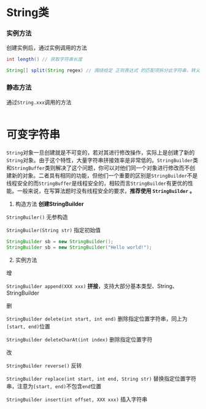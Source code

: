 # String类

### 实例方法

创建实例后，通过实例调用的方法

```java
int length() // 获取字符串长度

String[] split(String regex) // 围绕给定 正则表达式 的匹配项拆分此字符串，转义字符要加\\
```

### 静态方法

通过`String.xxx`调用的方法

```java
```

# 可变字符串 

`String`对象一旦创建就是不可变的，若对其进行修改操作，实际上是创建了新的`String`对象。由于这个特性，大量字符串拼接效率是非常低的。`StringBuilder`类和`StringBuffer`类则解决了这个问题，你可以对他们同一个对象进行修改而不创建新的对象。二者具有相同的功能，但他们一个重要的区别是`StringBuilder`不是线程安全的而`StringBuffer`是线程安全的，相较而言`StringBuilder`有更优的性能。一般来说，在写算法题时没有线程安全的要求，**推荐使用 `StringBuilder` 。**

1. 构造方法 **创建StringBuilder**

`StringBuiler()` 无参构造

`StringBuiler(String str)` 指定初始值

```java
StringBuilder sb = new StringBuilder();
StringBuilder sb = new StringBuilder("Hello world!");
```

2. 实例方法

增

`StringBuilder append(XXX xxx)` **拼接**，支持大部分基本类型、String、StringBuilder

删

`StringBuilder delete(int start, int end)` 删除指定位置字符串，同上为`[start, end)`位置

`StringBuilder deleteCharAt(int index)` 删除指定位置字符

改

`StringBuilder reverse()` 反转

`StringBuilder replace(int start, int end, String str)` 替换指定位置字符串，注意为`[start, end)`不包含`end`位置

`StringBuilder insert(int offset, XXX xxx)` 插入字符串
